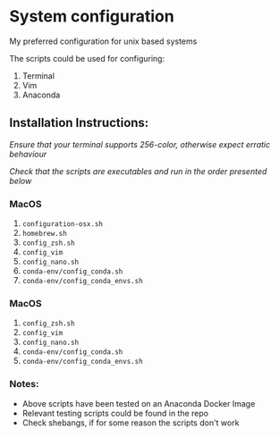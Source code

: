 # System configuration

My preferred configuration for unix based systems

The scripts could be used for configuring:
1. Terminal
2. Vim
3. Anaconda 

## Installation Instructions:

*Ensure that your terminal supports 256-color, otherwise expect erratic behaviour*

*Check that the scripts are executables and run in the order presented below*

### MacOS
1. `configuration-osx.sh`
2. `homebrew.sh`
3. `config_zsh.sh`
4. `config_vim`
5. `config_nano.sh`
6. `conda-env/config_conda.sh`
7. `conda-env/config_conda_envs.sh`

### MacOS
1. `config_zsh.sh`
2. `config_vim`
3. `config_nano.sh`
4. `conda-env/config_conda.sh`
5. `conda-env/config_conda_envs.sh`

### Notes:
- Above scripts have been tested on an Anaconda Docker Image
- Relevant testing scripts could be found in the repo
- Check shebangs, if for some reason the scripts don't work
